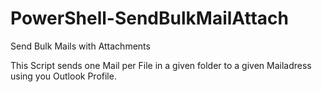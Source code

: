 # PowerShell-SendBulkMailAttach
Send Bulk Mails with Attachments

This Script sends one Mail per File in a given folder to a given Mailadress using you Outlook Profile.
